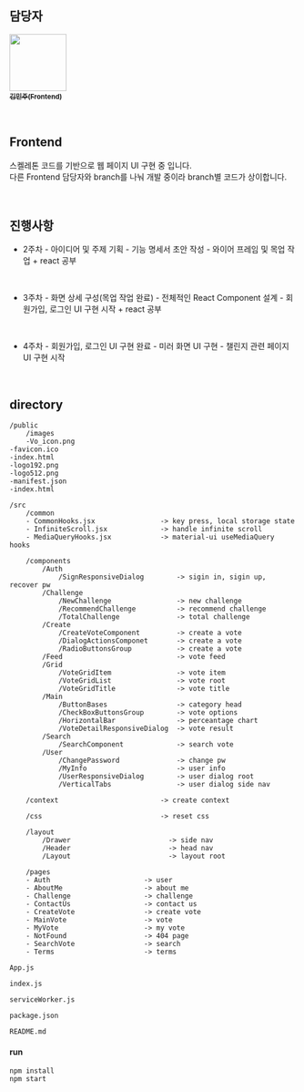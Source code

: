 ## 담당자

<a href="https://lab.ssafy.com/minjoo0112"><img src="https://secure.gravatar.com/avatar/9bdc67a1ff49729909fada0f0f14a994?s=800&d=identicon" width="100px;" alt=""/><br /><sub><b>김민주(Frontend)</b></sub></a>

<br/>

## Frontend

스켈레톤 코드를 기반으로 웹 페이지 UI 구현 중 입니다. <br/>
다른 Frontend 담당자와 branch를 나눠 개발 중이라 branch별 코드가 상이합니다.

<br/>

## 진행사항

- 2주차 - 아이디어 및 주제 기획 - 기능 명세서 초안 작성 - 와이어 프레임 및 목업 작업 + react 공부

<br/>

- 3주차 - 화면 상세 구성(목업 작업 완료) - 전체적인 React Component 설계 - 회원가입, 로그인 UI 구현 시작 + react 공부

<br/>

- 4주차 - 회원가입, 로그인 UI 구현 완료 - 미러 화면 UI 구현 - 챌린지 관련 페이지 UI 구현 시작

<br/>

## directory

```
/public
	/images
	-Vo_icon.png
-favicon.ico
-index.html
-logo192.png
-logo512.png
-manifest.json
-index.html
```

```
/src
	/common
	- CommonHooks.jsx                -> key press, local storage state
	- InfiniteScroll.jsx             -> handle infinite scroll
	- MediaQueryHooks.jsx            -> material-ui useMediaQuery hooks

	/components
		/Auth
			/SignResponsiveDialog        -> sigin in, sigin up, recover pw
		/Challenge
			/NewChallenge        		 -> new challenge
			/RecommendChallenge			 -> recommend challenge
			/TotalChallenge				 -> total challenge
		/Create
			/CreateVoteComponent         -> create a vote
			/DialogActionsComponet       -> create a vote
			/RadioButtonsGroup           -> create a vote
		/Feed                            -> vote feed
		/Grid
			/VoteGridItem                -> vote item
			/VoteGridList                -> vote root
			/VoteGridTitle               -> vote title
		/Main
			/ButtonBases                 -> category head
			/CheckBoxButtonsGroup        -> vote options
			/HorizontalBar               -> perceantage chart
			/VoteDetailResponsiveDialog  -> vote result
		/Search
			/SearchComponent             -> search vote
		/User
			/ChangePassword              -> change pw
			/MyInfo                      -> user info
			/UserResponsiveDialog        -> user dialog root
			/VerticalTabs                -> user dialog side nav

	/context                         -> create context

	/css                             -> reset css

	/layout
		/Drawer                        -> side nav
		/Header                        -> head nav
		/Layout                        -> layout root

	/pages
	- Auth                       -> user
	- AboutMe                    -> about me
	- Challenge                  -> challenge
	- ContactUs                  -> contact us
	- CreateVote                 -> create vote
	- MainVote                   -> vote
	- MyVote                     -> my vote
	- NotFound                   -> 404 page
	- SearchVote                 -> search
	- Terms                 	 -> terms
```

```
App.js
```

```
index.js
```

```
serviceWorker.js
```

```
package.json
```

```
README.md
```

#### run

```
npm install
npm start
```
